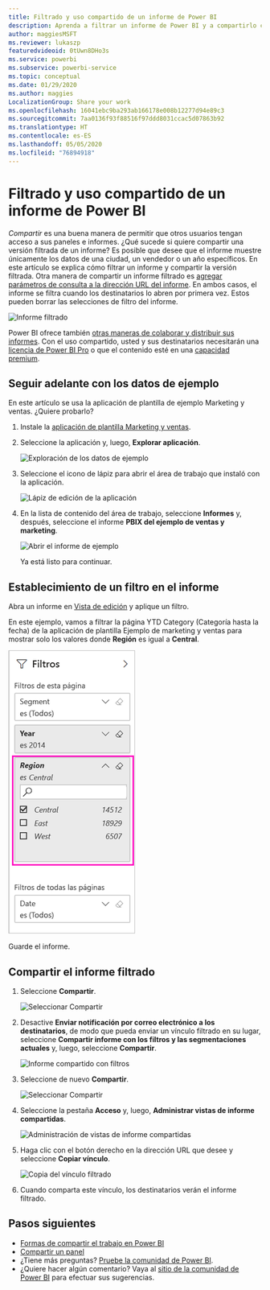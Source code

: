 ```yaml
---
title: Filtrado y uso compartido de un informe de Power BI
description: Aprenda a filtrar un informe de Power BI y a compartirlo con los compañeros de la organización.
author: maggiesMSFT
ms.reviewer: lukaszp
featuredvideoid: 0tUwn8DHo3s
ms.service: powerbi
ms.subservice: powerbi-service
ms.topic: conceptual
ms.date: 01/29/2020
ms.author: maggies
LocalizationGroup: Share your work
ms.openlocfilehash: 16041ebc9ba293ab166178e008b12277d94e89c3
ms.sourcegitcommit: 7aa0136f93f88516f97ddd8031ccac5d07863b92
ms.translationtype: HT
ms.contentlocale: es-ES
ms.lasthandoff: 05/05/2020
ms.locfileid: "76894918"
---
```

# <a name="filter-and-share-a-power-bi-report"></a>Filtrado y uso compartido de un informe de Power BI
*Compartir* es una buena manera de permitir que otros usuarios tengan acceso a sus paneles e informes. ¿Qué sucede si quiere compartir una versión filtrada de un informe? Es posible que desee que el informe muestre únicamente los datos de una ciudad, un vendedor o un año específicos. En este artículo se explica cómo filtrar un informe y compartir la versión filtrada. Otra manera de compartir un informe filtrado es [agregar parámetros de consulta a la dirección URL del informe](service-url-filters.md). En ambos casos, el informe se filtra cuando los destinatarios lo abren por primera vez. Estos pueden borrar las selecciones de filtro del informe.

![Informe filtrado](media/service-share-reports/power-bi-share-filter-pane-report.png)

Power BI ofrece también [otras maneras de colaborar y distribuir sus informes](service-how-to-collaborate-distribute-dashboards-reports.md). Con el uso compartido, usted y sus destinatarios necesitarán una [licencia de Power BI Pro](service-features-license-type.md) o que el contenido esté en una [capacidad premium](service-premium-what-is.md). 

## <a name="follow-along-with-sample-data"></a>Seguir adelante con los datos de ejemplo

En este artículo se usa la aplicación de plantilla de ejemplo Marketing y ventas. ¿Quiere probarlo? 

1. Instale la [aplicación de plantilla Marketing y ventas](https://appsource.microsoft.com/product/power-bi/microsoft-retail-analysis-sample.salesandmarketingsample?tab=Overview).
2. Seleccione la aplicación y, luego, **Explorar aplicación**.

   ![Exploración de los datos de ejemplo](media/service-share-reports/power-bi-sample-explore-data.png)

3. Seleccione el icono de lápiz para abrir el área de trabajo que instaló con la aplicación.

    ![Lápiz de edición de la aplicación](media/service-share-reports/power-bi-edit-pencil-app.png)

4. En la lista de contenido del área de trabajo, seleccione **Informes** y, después, seleccione el informe **PBIX del ejemplo de ventas y marketing**.

    ![Abrir el informe de ejemplo](media/service-share-reports/power-bi-open-sample-report.png)

    Ya está listo para continuar.

## <a name="set-a-filter-in-the-report"></a>Establecimiento de un filtro en el informe

Abra un informe en [Vista de edición](consumer/end-user-reading-view.md) y aplique un filtro.

En este ejemplo, vamos a filtrar la página YTD Category (Categoría hasta la fecha) de la aplicación de plantilla Ejemplo de marketing y ventas para mostrar solo los valores donde **Región** es igual a **Central**. 
 
![Panel de filtro de informe](media/service-share-reports/power-bi-share-report-filter.png)

Guarde el informe.

## <a name="share-the-filtered-report"></a>Compartir el informe filtrado

1. Seleccione **Compartir**.

   ![Seleccionar Compartir](media/service-share-reports/power-bi-share.png)

2. Desactive **Enviar notificación por correo electrónico a los destinatarios**, de modo que pueda enviar un vínculo filtrado en su lugar, seleccione **Compartir informe con los filtros y las segmentaciones actuales** y, luego, seleccione **Compartir**.

    ![Informe compartido con filtros](media/service-share-reports/power-bi-share-with-filters.png)

4. Seleccione de nuevo **Compartir**.

   ![Seleccionar Compartir](media/service-share-reports/power-bi-share.png)

5. Seleccione la pestaña **Acceso** y, luego, **Administrar vistas de informe compartidas**.

    ![Administración de vistas de informe compartidas](media/service-share-reports/power-bi-manage-shared-report-views.png)

6. Haga clic con el botón derecho en la dirección URL que desee y seleccione **Copiar vínculo**.

    ![Copia del vínculo filtrado](media/service-share-reports/power-bi-copy-filtered-link.png)

7. Cuando comparta este vínculo, los destinatarios verán el informe filtrado. 


## <a name="next-steps"></a>Pasos siguientes
* [Formas de compartir el trabajo en Power BI](service-how-to-collaborate-distribute-dashboards-reports.md)
* [Compartir un panel](service-share-dashboards.md)
* ¿Tiene más preguntas? [Pruebe la comunidad de Power BI](https://community.powerbi.com/).
* ¿Quiere hacer algún comentario? Vaya al [sitio de la comunidad de Power BI](https://community.powerbi.com/) para efectuar sus sugerencias.

